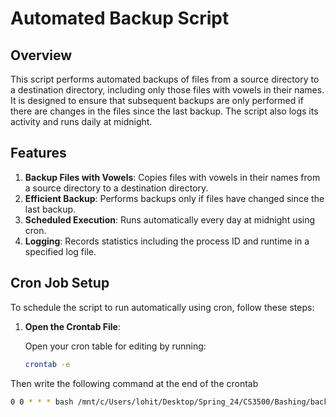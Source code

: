 # Automated Backup Script

## Overview

This script performs automated backups of files from a source directory to a destination directory, including only those files with vowels in their names. It is designed to ensure that subsequent backups are only performed if there are changes in the files since the last backup. The script also logs its activity and runs daily at midnight.

## Features

1. **Backup Files with Vowels**: Copies files with vowels in their names from a source directory to a destination directory.
2. **Efficient Backup**: Performs backups only if files have changed since the last backup.
3. **Scheduled Execution**: Runs automatically every day at midnight using cron.
4. **Logging**: Records statistics including the process ID and runtime in a specified log file.

## Cron Job Setup

To schedule the script to run automatically using cron, follow these steps:

1. **Open the Crontab File**:

   Open your cron table for editing by running:
   ```bash
   crontab -e
Then write the following command at the end of the crontab
  ```bash
 0 0 * * * bash /mnt/c/Users/lohit/Desktop/Spring_24/CS3500/Bashing/backup.sh -s /mnt/c/Users/lohit/Desktop/Spring_24/src/ -d /mnt/c/Users/lohit/Desktop/Spring_24/dest/ -o /mnt/c/Users/lohit/Desktop/i1.csv
